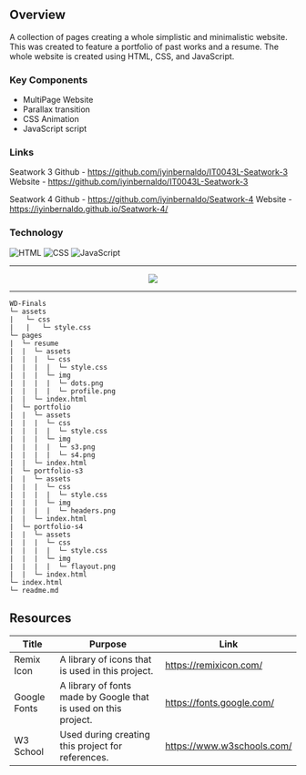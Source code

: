 ## Overview
A collection of pages creating a whole simplistic and minimalistic website. This was created to feature a portfolio of past works and a resume.
The whole website is created using HTML, CSS, and JavaScript.

### Key Components
- MultiPage Website
- Parallax transition
- CSS Animation
- JavaScript script

### Links
Seatwork 3
Github - https://github.com/iyinbernaldo/IT0043L-Seatwork-3
Website - https://github.com/iyinbernaldo/IT0043L-Seatwork-3

Seatwork 4
Github - https://github.com/iyinbernaldo/Seatwork-4
Website - https://iyinbernaldo.github.io/Seatwork-4/

### Technology
![HTML](https://img.shields.io/badge/HTML-E34F26?style=for-the-badge&logo=html5&logoColor=white)
![CSS](https://img.shields.io/badge/CSS-1572B6?style=for-the-badge&logo=css3&logoColor=white)
![JavaScript](https://img.shields.io/badge/JavaScript-F7DF1E?style=for-the-badge&logo=javascript&logoColor=white)

<hr>
  <p align = "center">
    <img src="https://wakatime.com/badge/user/e98700f9-f823-407f-9aed-cfc07f60fe07/project/276304fc-28bb-4229-851a-fab6d1299118.svg"/>
  </p>
<hr>

```
WD-Finals
└─ assets
|   └─ css
|   |   └─ style.css
└─ pages
|  └─ resume
|  |  └─ assets
|  |  |  └─ css
|  |  |  |  └─ style.css
|  |  |  └─ img
|  |  |  |  └─ dots.png
|  |  |  |  └─ profile.png
|  |  └─ index.html
|  └─ portfolio
|  |  └─ assets
|  |  |  └─ css
|  |  |  |  └─ style.css
|  |  |  └─ img
|  |  |  |  └─ s3.png
|  |  |  |  └─ s4.png
|  |  └─ index.html
|  └─ portfolio-s3
|  |  └─ assets
|  |  |  └─ css
|  |  |  |  └─ style.css
|  |  |  └─ img
|  |  |  |  └─ headers.png
|  |  └─ index.html
|  └─ portfolio-s4
|  |  └─ assets
|  |  |  └─ css
|  |  |  |  └─ style.css
|  |  |  └─ img
|  |  |  |  └─ flayout.png
|  |  └─ index.html
└─ index.html
└─ readme.md
```

## Resources
| Title | Purpose | Link |
|-|-|-|
| Remix Icon | A library of icons that is used in this project. | https://remixicon.com/ |
| Google Fonts | A library of fonts made by Google that is used on this project. | https://fonts.google.com/ |
| W3 School | Used during creating this project for references. | https://www.w3schools.com/|
